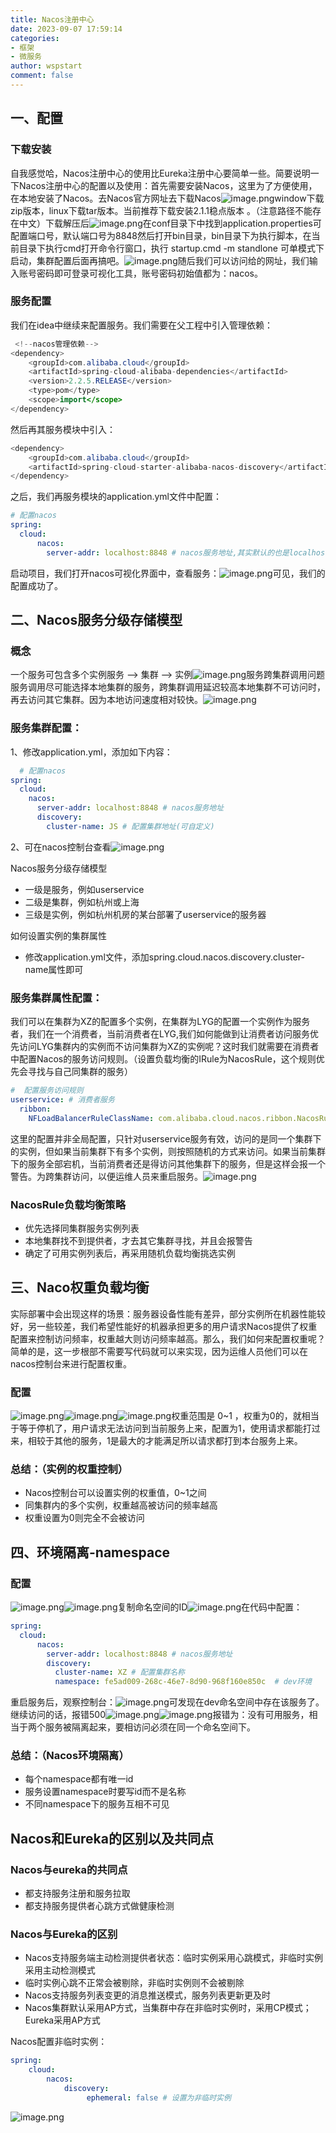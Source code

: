 ```yaml
---
title: Nacos注册中心
date: 2023-09-07 17:59:14
categories:
- 框架
- 微服务
author: wspstart
comment: false
---
```



## 一、配置

### 下载安装
自我感觉哈，Nacos注册中心的使用比Eureka注册中心要简单一些。简要说明一下Nacos注册中心的配置以及使用：首先需要安装Nacos，这里为了方便使用，在本地安装了Nacos。去Nacos官方网址去下载Nacos![image.png](https://cdn.jsdelivr.net/gh/zrgzs/images@main/images/20230907220738.jpg)window下载zip版本，linux下载tar版本。当前推荐下载安装2.1.1稳点版本	。（注意路径不能存在中文）下载解压后![image.png](https://cdn.jsdelivr.net/gh/zrgzs/images@main/images/20230907220740.jpg)在conf目录下中找到application.properties可配置端口号，默认端口号为8848然后打开bin目录，bin目录下为执行脚本，在当前目录下执行cmd打开命令行窗口，执行 startup.cmd -m standlone 可单模式下启动，集群配置后面再搞吧。![image.png](https://cdn.jsdelivr.net/gh/zrgzs/images@main/images/20230907220743.jpg)随后我们可以访问给的网址，我们输入账号密码即可登录可视化工具，账号密码初始值都为：nacos。

### 服务配置
我们在idea中继续来配置服务。我们需要在父工程中引入管理依赖：
```java
 <!--nacos管理依赖-->
<dependency>
    <groupId>com.alibaba.cloud</groupId>
    <artifactId>spring-cloud-alibaba-dependencies</artifactId>
    <version>2.2.5.RELEASE</version>
    <type>pom</type>
    <scope>import</scope>
</dependency>
```
然后再其服务模块中引入：
```java
<dependency>
    <groupId>com.alibaba.cloud</groupId>
    <artifactId>spring-cloud-starter-alibaba-nacos-discovery</artifactId>
</dependency>
```
之后，我们再服务模块的application.yml文件中配置：
```yaml
# 配置nacos
spring:
  cloud:
      nacos:
        server-addr: localhost:8848 # nacos服务地址,其实默认的也是localhost:8848
```
启动项目，我们打开nacos可视化界面中，查看服务：![image.png](https://cdn.jsdelivr.net/gh/zrgzs/images@main/images/20230907220745.jpg)可见，我们的配置成功了。

## 二、Nacos服务分级存储模型

### 概念
一个服务可包含多个实例服务 --> 集群  --> 实例![image.png](https://cdn.jsdelivr.net/gh/zrgzs/images@main/images/20230907220747.jpg)服务跨集群调用问题服务调用尽可能选择本地集群的服务，跨集群调用延迟较高本地集群不可访问时，再去访问其它集群。因为本地访问速度相对较快。![image.png](https://cdn.jsdelivr.net/gh/zrgzs/images@main/images/20230907220750.jpg)

### 服务集群配置：
1、修改application.yml，添加如下内容：
```yaml
  # 配置nacos
spring:
  cloud:
    nacos:
      server-addr: localhost:8848 # nacos服务地址
      discovery:
        cluster-name: JS # 配置集群地址(可自定义)
```
2、可在nacos控制台查看![image.png](https://cdn.jsdelivr.net/gh/zrgzs/images@main/images/20230907220753.jpg)

Nacos服务分级存储模型

- 一级是服务，例如userservice
- 二级是集群，例如杭州或上海
- 三级是实例，例如杭州机房的某台部署了userservice的服务器

如何设置实例的集群属性

- 修改application.yml文件，添加spring.cloud.nacos.discovery.cluster-name属性即可


### 服务集群属性配置：
我们可以在集群为XZ的配置多个实例，在集群为LYG的配置一个实例作为服务者，我们在一个消费者，当前消费者在LYG,我们如何能做到让消费者访问服务优先访问LYG集群内的实例而不访问集群为XZ的实例呢？这时我们就需要在消费者中配置Nacos的服务访问规则。（设置负载均衡的IRule为NacosRule，这个规则优先会寻找与自己同集群的服务）
```yaml
#  配置服务访问规则
userservice: # 消费者服务
  ribbon:
    NFLoadBalancerRuleClassName: com.alibaba.cloud.nacos.ribbon.NacosRule
```
这里的配置并非全局配置，只针对userservice服务有效，访问的是同一个集群下的实例，但如果当前集群下有多个实例，则按照随机的方式来访问。如果当前集群下的服务全部宕机，当前消费者还是得访问其他集群下的服务，但是这样会报一个警告。为跨集群访问，以便运维人员来重启服务。![image.png](https://cdn.jsdelivr.net/gh/zrgzs/images@main/images/20230907220756.jpg)

### NacosRule负载均衡策略

- 优先选择同集群服务实例列表
- 本地集群找不到提供者，才去其它集群寻找，并且会报警告
- 确定了可用实例列表后，再采用随机负载均衡挑选实例

## 三、Naco权重负载均衡
实际部署中会出现这样的场景：服务器设备性能有差异，部分实例所在机器性能较好，另一些较差，我们希望性能好的机器承担更多的用户请求Nacos提供了权重配置来控制访问频率，权重越大则访问频率越高。那么，我们如何来配置权重呢？简单的是，这一步根部不需要写代码就可以来实现，因为运维人员他们可以在nacos控制台来进行配置权重。

### 配置
![image.png](https://cdn.jsdelivr.net/gh/zrgzs/images@main/images/20230907220758.jpg)![image.png](https://cdn.jsdelivr.net/gh/zrgzs/images@main/images/20230907220800.jpg)![image.png](https://cdn.jsdelivr.net/gh/zrgzs/images@main/images/20230907220804.jpg)权重范围是  0~1 ，权重为0的，就相当于等于停机了，用户请求无法访问到当前服务上来，配置为1，使用请求都能打过来，相较于其他的服务，1是最大的才能满足所以请求都打到本台服务上来。

### 总结：（实例的权重控制）

- Nacos控制台可以设置实例的权重值，0~1之间
- 同集群内的多个实例，权重越高被访问的频率越高
- 权重设置为0则完全不会被访问


## 四、环境隔离-namespace

### 配置
![image.png](https://cdn.jsdelivr.net/gh/zrgzs/images@main/images/20230907220806.jpg)![image.png](https://cdn.jsdelivr.net/gh/zrgzs/images@main/images/20230907220809.jpg)复制命名空间的ID![image.png](https://cdn.jsdelivr.net/gh/zrgzs/images@main/images/20230907220811.jpg)在代码中配置：
```yaml
spring:
  cloud:
      nacos:
        server-addr: localhost:8848 # nacos服务地址
        discovery:
          cluster-name: XZ # 配置集群名称
          namespace: fe5ad009-268c-46e7-8d90-968f160e850c  # dev环境
```
重启服务后，观察控制台：![image.png](https://cdn.jsdelivr.net/gh/zrgzs/images@main/images/20230907220813.jpg)可发现在dev命名空间中存在该服务了。继续访问的话，报错500![image.png](https://cdn.jsdelivr.net/gh/zrgzs/images@main/images/20230907220815.jpg)![image.png](https://cdn.jsdelivr.net/gh/zrgzs/images@main/images/20230907220817.jpg)报错为：没有可用服务，相当于两个服务被隔离起来，要相访问必须在同一个命名空间下。

### 总结：（Nacos环境隔离）

-  每个namespace都有唯一id
- 服务设置namespace时要写id而不是名称
- 不同namespace下的服务互相不可见


## Nacos和Eureka的区别以及共同点

### Nacos与eureka的共同点

- 都支持服务注册和服务拉取
- 都支持服务提供者心跳方式做健康检测

### Nacos与Eureka的区别

- Nacos支持服务端主动检测提供者状态：临时实例采用心跳模式，非临时实例采用主动检测模式
- 临时实例心跳不正常会被剔除，非临时实例则不会被剔除
- Nacos支持服务列表变更的消息推送模式，服务列表更新更及时
- Nacos集群默认采用AP方式，当集群中存在非临时实例时，采用CP模式；Eureka采用AP方式

Nacos配置非临时实例：
```yaml
spring:
	cloud:
		nacos:
			discovery:
				 ephemeral: false # 设置为非临时实例
```
![image.png](https://cdn.jsdelivr.net/gh/zrgzs/images@main/images/20230907220819.jpg)

